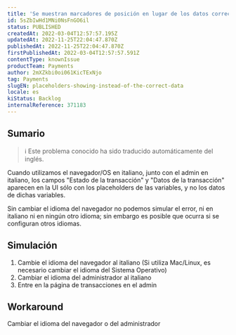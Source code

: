 ```yaml
---
title: 'Se muestran marcadores de posición en lugar de los datos correctos'
id: 5sZbIwHd1MNi0NsFnGO6il
status: PUBLISHED
createdAt: 2022-03-04T12:57:57.195Z
updatedAt: 2022-11-25T22:04:47.870Z
publishedAt: 2022-11-25T22:04:47.870Z
firstPublishedAt: 2022-03-04T12:57:57.591Z
contentType: knownIssue
productTeam: Payments
author: 2mXZkbi0oi061KicTExNjo
tag: Payments
slugEN: placeholders-showing-instead-of-the-correct-data
locale: es
kiStatus: Backlog
internalReference: 371183
---
```


## Sumario

>ℹ️ Este problema conocido ha sido traducido automáticamente del inglés.



Cuando utilizamos el navegador/OS en italiano, junto con el admin en italiano, los campos "Estado de la transacción" y "Datos de la transacción" aparecen en la UI sólo con los placeholders de las variables, y no los datos de dichas variables.

Sin cambiar el idioma del navegador no podemos simular el error, ni en italiano ni en ningún otro idioma; sin embargo es posible que ocurra si se configuran otros idiomas.



## Simulación


1. Cambie el idioma del navegador al italiano (Si utiliza Mac/Linux, es necesario cambiar el idioma del Sistema Operativo)
2. Cambiar el idioma del administrador al italiano
3. Entre en la página de transacciones en el admin




## Workaround


Cambiar el idioma del navegador o del administrador

